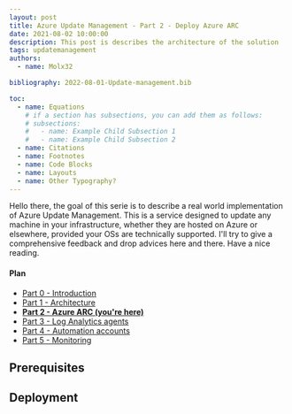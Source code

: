 ```yaml
---
layout: post
title: Azure Update Management - Part 2 - Deploy Azure ARC
date: 2021-08-02 10:00:00
description: This post is describes the architecture of the solution
tags: updatemanagement
authors:
  - name: Molx32

bibliography: 2022-08-01-Update-management.bib

toc:
  - name: Equations
    # if a section has subsections, you can add them as follows:
    # subsections:
    #   - name: Example Child Subsection 1
    #   - name: Example Child Subsection 2
  - name: Citations
  - name: Footnotes
  - name: Code Blocks
  - name: Layouts
  - name: Other Typography?
---
```

Hello there, the goal of this serie is to describe a real world implementation of Azure Update Management. This is a service designed to update any machine in your infrastructure, whether they are hosted on Azure or elsewhere, provided your OSs are technically supported. I'll try to give a comprehensive feedback and drop advices here and there. Have a nice reading.

#### Plan
- [Part 0 - Introduction](/blog/2021/Update-management-00/)
- [Part 1 - Architecture](/blog/2021/Update-management-01/)
- <b>[Part 2 - Azure ARC (you're here)](/blog/2021/Update-management-02/)</b>
- [Part 3 - Log Analytics agents](/blog/2021/Update-management-03/)
- [Part 4 - Automation accounts](/blog/2021/Update-management-04/)
- [Part 5 - Monitoring](/blog/2021/Update-management-05/)
## Prerequisites
## Deployment